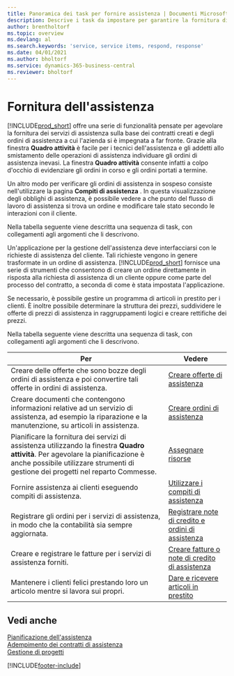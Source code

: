 ```yaml
---
title: Panoramica dei task per fornire assistenza | Documenti Microsoft
description: Descrive i task da impostare per garantire la fornitura di un servizio di qualità e il rispetto degli accordi con i clienti.
author: brentholtorf
ms.topic: overview
ms.devlang: al
ms.search.keywords: 'service, service items, respond, response'
ms.date: 04/01/2021
ms.author: bholtorf
ms.service: dynamics-365-business-central
ms.reviewer: bholtorf
---
```

# <a name="delivering-service"></a>Fornitura dell'assistenza
[!INCLUDE[prod_short](includes/prod_short.md)] offre una serie di funzionalità pensate per agevolare la fornitura dei servizi di assistenza sulla base dei contratti creati e degli ordini di assistenza a cui l'azienda si è impegnata a far fronte. Grazie alla finestra **Quadro attività** è facile per i tecnici dell'assistenza e gli addetti allo smistamento delle operazioni di assistenza individuare gli ordini di assistenza inevasi. La finestra **Quadro attività** consente infatti a colpo d'occhio di evidenziare gli ordini in corso e gli ordini portati a termine.  
  
Un altro modo per verificare gli ordini di assistenza in sospeso consiste nell'utilizzare la pagina **Compiti di assistenza** . In questa visualizzazione degli obblighi di assistenza, è possibile vedere a che punto del flusso di lavoro di assistenza si trova un ordine e modificare tale stato secondo le interazioni con il cliente.  
  
Nella tabella seguente viene descritta una sequenza di task, con collegamenti agli argomenti che li descrivono.   

Un'applicazione per la gestione dell'assistenza deve interfacciarsi con le richieste di assistenza del cliente. Tali richieste vengono in genere trasformate in un ordine di assistenza. [!INCLUDE[prod_short](includes/prod_short.md)] fornisce una serie di strumenti che consentono di creare un ordine direttamente in risposta alla richiesta di assistenza di un cliente oppure come parte del processo del contratto, a seconda di come è stata impostata l'applicazione.  
  
Se necessario, è possibile gestire un programma di articoli in prestito per i clienti. È inoltre possibile determinare la struttura dei prezzi, suddividere le offerte di prezzi di assistenza in raggruppamenti logici e creare rettifiche dei prezzi.  
  
Nella tabella seguente viene descritta una sequenza di task, con collegamenti agli argomenti che li descrivono.   
  
|**Per**|**Vedere**|  
|------------|-------------|  
|Creare delle offerte che sono bozze degli ordini di assistenza e poi convertire tali offerte in ordini di assistenza.|[Creare offerte di assistenza](service-how-to-create-service-quotes.md)|
|Creare documenti che contengono informazioni relative ad un servizio di assistenza, ad esempio la riparazione e la manutenzione, su articoli in assistenza.|[Creare ordini di assistenza](service-how-to-create-service-orders.md)|
|Pianificare la fornitura dei servizi di assistenza utilizzando la finestra **Quadro attività**. Per agevolare la pianificazione è anche possibile utilizzare strumenti di gestione dei progetti nel reparto Commesse.|[Assegnare risorse](service-how-to-allocate-resources.md)|  
|Fornire assistenza ai clienti eseguendo compiti di assistenza.|[Utilizzare i compiti di assistenza](service-how-to-work-on-service-tasks.md)|  
|Registrare gli ordini per i servizi di assistenza, in modo che la contabilità sia sempre aggiornata.|[Registrare note di credito e ordini di assistenza](service-how-to-post-service-orders.md)|  
|Creare e registrare le fatture per i servizi di assistenza forniti.|[Creare fatture o note di credito di assistenza](service-how-create-invoices.md)|  
|Mantenere i clienti felici prestando loro un articolo mentre si lavora sui propri.| [Dare e ricevere articoli in prestito](service-how-to-lend-receive-loaners.md)|
  
## <a name="see-also"></a>Vedi anche
[Pianificazione dell'assistenza](service-plan-service.md)  
[Adempimento dei contratti di assistenza](service-fulfill-service-contracts.md)  
[Gestione di progetti](projects-manage-projects.md)  


[!INCLUDE[footer-include](includes/footer-banner.md)]
